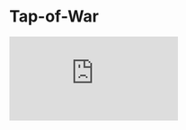 # Tap-of-War
![alt text](https://github.com/LawrenceObote/Tap-of-War/blob/master/assets/GameWireFrame.pdf "Logo Title Text 1")